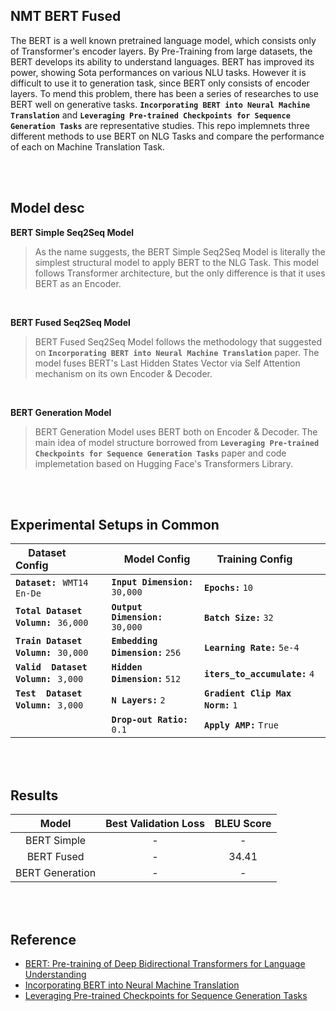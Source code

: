 ## NMT BERT Fused

The BERT is a well known pretrained language model, which consists only of Transformer's encoder layers. By Pre-Training from large datasets, the BERT develops its ability to understand languages. BERT has improved its power, showing Sota performances on various NLU tasks. However it is difficult to use it to generation task, since BERT only consists of encoder layers. 
To mend this problem, there has been a series of researches to use BERT well on generative tasks.
**`Incorporating BERT into Neural Machine Translation`** and **`Leveraging Pre-trained Checkpoints for Sequence Generation Tasks`** are representative studies.
This repo implemnets three different methods to use BERT on NLG Tasks and compare the performance of each on Machine Translation Task.

<br>
<br>

## Model desc 
**BERT Simple Seq2Seq Model**
> As the name suggests, the BERT Simple Seq2Seq Model is literally the simplest structural model to apply BERT to the NLG Task. This model follows Transformer architecture, but the only difference is that it uses BERT as an Encoder.

<br>

**BERT Fused Seq2Seq Model**
> BERT Fused Seq2Seq Model follows the methodology that suggested on **`Incorporating BERT into Neural Machine Translation`** paper. The model fuses BERT's Last Hidden States Vector via Self Attention mechanism on its own Encoder & Decoder.

<br>

**BERT Generation Model**
> BERT Generation Model uses BERT both on Encoder & Decoder. The main idea of model structure borrowed from **`Leveraging Pre-trained Checkpoints for Sequence Generation Tasks`** paper and code implemetation based on Hugging Face's Transformers Library.

<br><br>

## Experimental Setups in Common


| &emsp; **Dataset Config**                            | &emsp; **Model Config**                 | &emsp; **Training Config**               |
| :---                                                 | :---                                    | :---                                     |
| **`Dataset:`** &hairsp; `WMT14 En-De`                | **`Input Dimension:`** `30,000`         | **`Epochs:`** `10`                       |
| **`Total Dataset Volumn:`** &hairsp; `36,000` &emsp; | **`Output Dimension:`** `30,000`        | **`Batch Size:`** `32`                   |
| **`Train Dataset Volumn:`** &hairsp; `30,000`        | **`Embedding Dimension:`** `256` &emsp; | **`Learning Rate:`** `5e-4`              |
| **`Valid  Dataset Volumn:`** &hairsp; `3,000`        | **`Hidden Dimension:`** `512`           | **`iters_to_accumulate:`** `4`           |
| **`Test  Dataset Volumn:`** &hairsp; `3,000`         | **`N Layers:`** `2`                     | **`Gradient Clip Max Norm:`** `1` &emsp; |
|                                                      | **`Drop-out Ratio:`** `0.1`             | **`Apply AMP:`** `True`                  |


<br>
<br>

## Results

| Model | Best Validation Loss | BLEU Score |
| :---: | :---: | :---: |
| BERT Simple     | - | - |
| BERT Fused      | - | 34.41 |
| BERT Generation | - | - |

<br>
<br>


## Reference
* [BERT: Pre-training of Deep Bidirectional Transformers for Language Understanding](https://arxiv.org/abs/1810.04805)
* [Incorporating BERT into Neural Machine Translation](https://arxiv.org/abs/2002.06823)
* [Leveraging Pre-trained Checkpoints for Sequence Generation Tasks](https://arxiv.org/abs/1907.12461)
